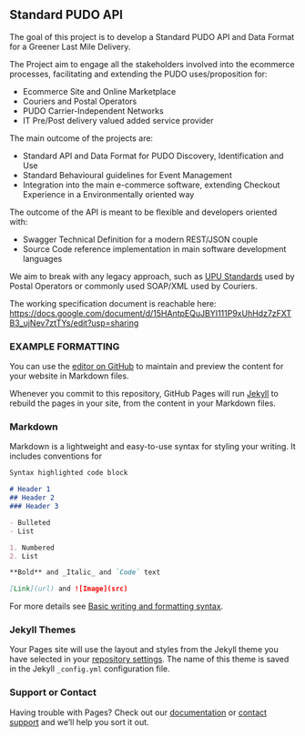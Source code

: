 ## Standard PUDO API

The goal of this project is to develop a Standard PUDO API and Data Format for a Greener Last Mile Delivery.

The Project aim to engage all the stakeholders involved into the ecommerce processes, facilitating and extending the PUDO uses/proposition for:
- Ecommerce Site and Online Marketplace
- Couriers and Postal Operators
- PUDO Carrier-Independent Networks
- IT Pre/Post delivery valued added service provider

The main outcome of the projects are:
- Standard API and Data Format for PUDO Discovery, Identification and Use 
- Standard Behavioural guidelines for Event Management
- Integration into the main e-commerce software, extending Checkout Experience in a Environmentally oriented way

The outcome of the API is meant to be flexible and developers oriented with:
- Swagger Technical Definition for a modern REST/JSON couple
- Source Code reference implementation in main software development languages

We aim to break with any legacy approach, such as [UPU Standards](https://www.upu.int/en/Postal-Solutions/Programmes-Services/Standards) used by Postal Operators or commonly used SOAP/XML used by Couriers.

The working specification document is reachable here:
https://docs.google.com/document/d/15HAntpEQuJBYI111P9xUhHdz7zFXTB3_ujNev7ztTYs/edit?usp=sharing


### EXAMPLE FORMATTING

You can use the [editor on GitHub](https://github.com/stdpudo/site/edit/main/README.md) to maintain and preview the content for your website in Markdown files.

Whenever you commit to this repository, GitHub Pages will run [Jekyll](https://jekyllrb.com/) to rebuild the pages in your site, from the content in your Markdown files.

### Markdown

Markdown is a lightweight and easy-to-use syntax for styling your writing. It includes conventions for

```markdown
Syntax highlighted code block

# Header 1
## Header 2
### Header 3

- Bulleted
- List

1. Numbered
2. List

**Bold** and _Italic_ and `Code` text

[Link](url) and ![Image](src)
```

For more details see [Basic writing and formatting syntax](https://docs.github.com/en/github/writing-on-github/getting-started-with-writing-and-formatting-on-github/basic-writing-and-formatting-syntax).

### Jekyll Themes

Your Pages site will use the layout and styles from the Jekyll theme you have selected in your [repository settings](https://github.com/stdpudo/site/settings/pages). The name of this theme is saved in the Jekyll `_config.yml` configuration file.

### Support or Contact

Having trouble with Pages? Check out our [documentation](https://docs.github.com/categories/github-pages-basics/) or [contact support](https://support.github.com/contact) and we’ll help you sort it out.
